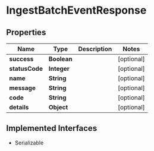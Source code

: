 

# IngestBatchEventResponse


## Properties

| Name | Type | Description | Notes |
|------------ | ------------- | ------------- | -------------|
|**success** | **Boolean** |  |  [optional] |
|**statusCode** | **Integer** |  |  [optional] |
|**name** | **String** |  |  [optional] |
|**message** | **String** |  |  [optional] |
|**code** | **String** |  |  [optional] |
|**details** | **Object** |  |  [optional] |


## Implemented Interfaces

* Serializable


